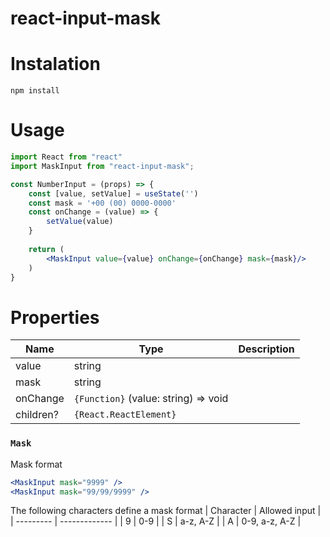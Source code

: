 # react-input-mask

# Instalation
```npm install ```

# Usage
```jsx
import React from "react"
import MaskInput from "react-input-mask";

const NumberInput = (props) => {
    const [value, setValue] = useState('')
	const mask = '+00 (00) 0000-0000'
	const onChange = (value) => {
		setValue(value)
	}
  
    return (
        <MaskInput value={value} onChange={onChange} mask={mask}/>
    )
}
```

# Properties
| Name      | Type                  | Description |
| --------  | --------------------- | ----------- |
| value     | string                |
| mask      | string                |
| onChange  | `{Function}` (value: string) => void |
| children? | `{React.ReactElement}`|

### `Mask`
Mask format
```jsx
<MaskInput mask="9999" />
<MaskInput mask="99/99/9999" />
```

The following characters define a mask format
| Character | Allowed input |
| --------- | ------------- |
|     9     |      0-9      |
|     S     |    a-z, A-Z   |
|     A     | 0-9, a-z, A-Z |